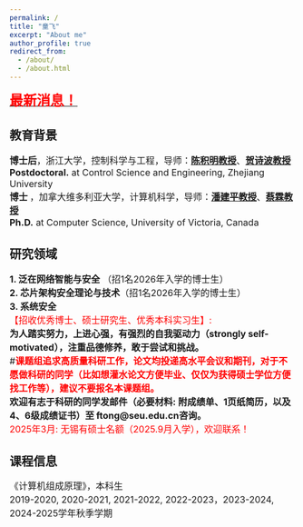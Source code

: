 ```yaml
---
permalink: /
title: "童飞"
excerpt: "About me"
author_profile: true
redirect_from: 
  - /about/
  - /about.html
---
```


<a href="https://fei-tong.github.io/News/"><font size="5"><font color="red"><b>最新消息！</b></font></font></a>

## 教育背景
<font size="3">

<b>博士后</b>，浙江大学，控制科学与工程，导师：<a href="https://person.zju.edu.cn/jmchen" target="_blank"><b>陈积明教授</b></a>、<a href="https://mypage.zju.edu.cn/shibohe" target="_blank"><b>贺诗波教授</b></a><br>
<b>Postdoctoral.</b> at Control Science and Engineering, Zhejiang University<br>
<b>博士 </b>，加拿大维多利亚大学，计算机科学，导师：<a href="https://webhome.cs.uvic.ca/~pan/" target="_blank"><b>潘建平教授</b></a>、<a href="https://www.ece.uvic.ca/~cai/" target="_blank"><b>蔡霖教授</b></a><br>
<b>Ph.D.</b> at Computer Science, University of Victoria, Canada
</font>

## 研究领域
<font size="3">
<b>1.  泛在网络智能与安全</b> （招1名2026年入学的博士生）<br>
<b>2.  芯片架构安全理论与技术</b>（招1名2026年入学的博士生）<br>
<b>3.  系统安全</b><br>
<font color="red">【招收优秀博士、硕士研究生、优秀本科实习生】:</font><br>
<b>为人踏实努力，上进心强，有强烈的自我驱动力（strongly self-motivated），注重品德修养，敢于尝试和挑战。</b><br>
#<font color="red"><b>课题组追求高质量科研工作，论文均投递高水平会议和期刊，对于不愿做科研的同学（比如想灌水论文方便毕业、仅仅为获得硕士学位方便找工作等），建议不要报名本课题组。</b></font><br>  
<b>欢迎有志于科研的同学发邮件（必要材料: 附成绩单、1页纸简历，以及4、6级成绩证书）至 ftong@seu.edu.cn咨询。</b><br>
<font color="red">2025年3月: 无锡有硕士名额（2025.9月入学），欢迎联系！</font>
</font>

## 课程信息

<font size="3">
《计算机组成原理》，本科生<br>
2019-2020, 2020-2021, 2021-2022, 2022-2023，2023-2024, 2024-2025学年秋季学期<br>
</font>



<!-- ---
permalink: /
title: "Zhe Zhou"
excerpt: "About me"
author_profile: true
redirect_from: 
  - /about/
  - /about.html
---

<b>客座学生 (2023.2 - 至今)</b>，中国科学院计算技术研究所，处理器芯片全国重点实验室<br>
Guest Student at <b>State Key Laboratory of Processors</b>, <b>ICT</b><br>
Supervisor: <b>Hang Lu</b><br>
<b>博士研究生 (2021.9 - 至今)</b>，东南大学，网络空间安全<br>
Ph.D. at <b>School of Cyber Science and Engineering</b>, Southeast University <b>(SEU)</b><br>
Supervisor: [<b>Fei Tong</b>](https://cyber.seu.edu.cn/_s303/tf4/list.psp)<br>
<b>本科 (2017.9 - 2021.6)</b>，南京邮电大学，信息科技英才班<br>
B.E. at <b>Bell Honors School</b>, Nanjing University of Posts and Telecommunications <b>(NJUPT)</b>

**感兴趣的方向：处理器微架构安全~~民科~~，隐私计算加速器，AI加速器/处理器** -->

